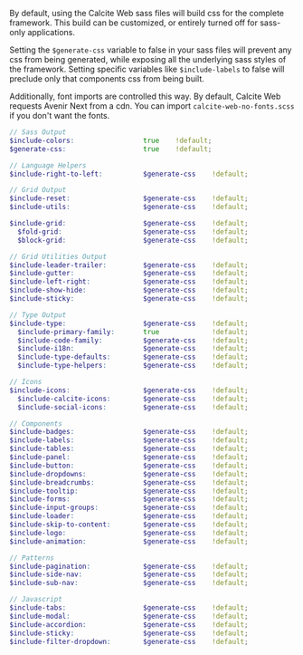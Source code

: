 By default, using the Calcite Web sass files will build css  for the complete framework. This build can be customized, or entirely turned off for sass-only applications.

Setting the `$generate-css` variable to false in your sass files will prevent any css from being generated, while exposing all the underlying sass styles of the framework. Setting specific variables like `$include-labels` to false will preclude only that components css from being built.

Additionally, font imports are controlled this way. By default, Calcite Web requests Avenir Next from a cdn. You can import `calcite-web-no-fonts.scss` if you don't want the fonts.

```scss
// Sass Output
$include-colors:                 true    !default;
$generate-css:                   true    !default;

// Language Helpers
$include-right-to-left:          $generate-css    !default;

// Grid Output
$include-reset:                  $generate-css    !default;
$include-utils:                  $generate-css    !default;

$include-grid:                   $generate-css    !default;
  $fold-grid:                    $generate-css    !default;
  $block-grid:                   $generate-css    !default;

// Grid Utilities Output
$include-leader-trailer:         $generate-css    !default;
$include-gutter:                 $generate-css    !default;
$include-left-right:             $generate-css    !default;
$include-show-hide:              $generate-css    !default;
$include-sticky:                 $generate-css    !default;

// Type Output
$include-type:                   $generate-css    !default;
  $include-primary-family:       true             !default;
  $include-code-family:          $generate-css    !default;
  $include-i18n:                 $generate-css    !default;
  $include-type-defaults:        $generate-css    !default;
  $include-type-helpers:         $generate-css    !default;

// Icons
$include-icons:                  $generate-css    !default;
  $include-calcite-icons:        $generate-css    !default;
  $include-social-icons:         $generate-css    !default;

// Components
$include-badges:                 $generate-css    !default;
$include-labels:                 $generate-css    !default;
$include-tables:                 $generate-css    !default;
$include-panel:                  $generate-css    !default;
$include-button:                 $generate-css    !default;
$include-dropdowns:              $generate-css    !default;
$include-breadcrumbs:            $generate-css    !default;
$include-tooltip:                $generate-css    !default;
$include-forms:                  $generate-css    !default;
$include-input-groups:           $generate-css    !default;
$include-loader:                 $generate-css    !default;
$include-skip-to-content:        $generate-css    !default;
$include-logo:                   $generate-css    !default;
$include-animation:              $generate-css    !default;

// Patterns
$include-pagination:             $generate-css    !default;
$include-side-nav:               $generate-css    !default;
$include-sub-nav:                $generate-css    !default;

// Javascript
$include-tabs:                   $generate-css    !default;
$include-modal:                  $generate-css    !default;
$include-accordion:              $generate-css    !default;
$include-sticky:                 $generate-css    !default;
$include-filter-dropdown:        $generate-css    !default;
```
